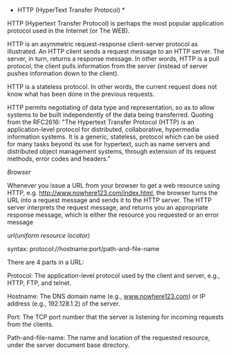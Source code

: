 * HTTP (HyperText Transfer Protocol) *

HTTP (Hypertext Transfer Protocol) is perhaps the most popular application protocol used in the Internet (or The WEB).

HTTP is an asymmetric request-response client-server protocol as illustrated.  An HTTP client sends a request message to an HTTP server.  The server, in turn, returns a response message.  In other words, HTTP is a pull protocol, the client pulls information from the server (instead of server pushes information down to the client).

HTTP is a stateless protocol. In other words, the current request does not know what has been done in the previous requests.

HTTP permits negotiating of data type and representation, so as to allow systems to be built independently of the data being transferred.
Quoting from the RFC2616: "The Hypertext Transfer Protocol (HTTP) is an application-level protocol for distributed, collaborative, hypermedia information systems. It is a generic, stateless, protocol which can be used for many tasks beyond its use for hypertext, such as name servers and distributed object management systems, through extension of its request methods, error codes and headers."

*Browser*

Whenever you issue a URL from your browser to get a web resource using HTTP, e.g. http://www.nowhere123.com/index.html, the browser turns the URL into a request message and sends it to the HTTP server. The HTTP server interprets the request message, and returns you an appropriate response message, which is either the resource you requested or an error message

*url(uniform resource locator)*

syntax:
    protocol://hostname:port/path-and-file-name

There are 4 parts in a URL:

Protocol: The application-level protocol used by the client and server, e.g., HTTP, FTP, and telnet.

Hostname: The DNS domain name (e.g., www.nowhere123.com) or IP address (e.g., 192.128.1.2) of the server.

Port: The TCP port number that the server is listening for incoming requests from the clients.

Path-and-file-name: The name and location of the requested resource, under the server document base directory.
